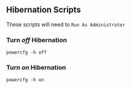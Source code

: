 ## Hibernation Scripts

These scripts will need to ```Run As Administrator```

### Turn *off* Hibernation
```batch
powercfg -h off
```

### Turn *on* Hibernation
```batch
powercfg -h on
```

